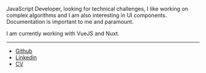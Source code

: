 JavaScript Developer, looking for technical challenges, I like working on complex algorithms and I am also interesting in UI components. Documentation is important to me and paramount. 

I am currently working with VueJS and Nuxt.

____

- [Github](https://github.com/Assitan)
- [Linkedin](https://www.linkedin.com/in/assitank)
- <a href="assitan-kone.pdf" target="_blank">CV</a>